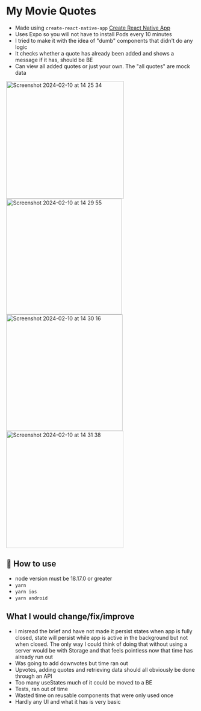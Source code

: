 # My Movie Quotes

- Made using `create-react-native-app` <a href="https://github.com/expo/create-react-native-app">Create React Native App</a>
- Uses Expo so you will not have to install Pods every 10 minutes
- I tried to make it with the idea of "dumb" components that didn't do any logic
- It checks whether a quote has already been added and shows a message if it has, should be BE
- Can view all added quotes or just your own. The "all quotes" are mock data
  
<img width="312" alt="Screenshot 2024-02-10 at 14 25 34" src="https://github.com/GMWilkinson/my-movie-quotes/assets/43377488/21a0d315-cf8c-473b-82ac-177c4d95d286">

<img width="307" alt="Screenshot 2024-02-10 at 14 29 55" src="https://github.com/GMWilkinson/my-movie-quotes/assets/43377488/9e986326-f78d-4211-b057-8f8ba4d4a3ba">

<img width="309" alt="Screenshot 2024-02-10 at 14 30 16" src="https://github.com/GMWilkinson/my-movie-quotes/assets/43377488/3bb79c93-f3a1-4c6f-a745-75b72cce00f6">

<img width="311" alt="Screenshot 2024-02-10 at 14 31 38" src="https://github.com/GMWilkinson/my-movie-quotes/assets/43377488/ea444b17-c172-470d-9ead-9352c0b78098">


## 🚀 How to use

- node version must be 18.17.0 or greater
- `yarn`
- `yarn ios`
- `yarn android`

## What I would change/fix/improve

- I misread the brief and have not made it persist states when app is fully closed, state will persist while app is active in the background but not when closed. The only way I could think of doing that without using a server would be with Storage and that feels pointless now that time has already run out
- Was going to add downvotes but time ran out
- Upvotes, adding quotes and retrieving data should all obviously be done through an API
- Too many useStates much of it could be moved to a BE
- Tests, ran out of time
- Wasted time on reusable components that were only used once
- Hardly any UI and what it has is very basic

